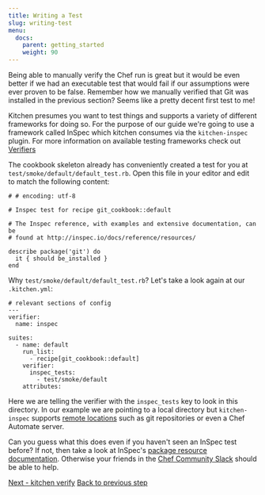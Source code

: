 ```yaml
---
title: Writing a Test
slug: writing-test
menu:
  docs:
    parent: getting_started
    weight: 90
---
```


Being able to manually verify the Chef run is great but it would be even better if we had an executable test that would fail if our assumptions were ever proven to be false. Remember how we manually verified that Git was installed in the previous section? Seems like a pretty decent first test to me!

Kitchen presumes you want to test things and supports a variety of different frameworks for doing so. For the purpose of our guide we're going to use a framework called InSpec which kitchen consumes via the `kitchen-inspec` plugin. For more information on available testing frameworks check out [Verifiers](/docs/verifiers)

The cookbook skeleton already has conveniently created a test for you at `test/smoke/default/default_test.rb`. Open this file in your editor and edit to match the following content:

~~~
# # encoding: utf-8

# Inspec test for recipe git_cookbook::default

# The Inspec reference, with examples and extensive documentation, can be
# found at http://inspec.io/docs/reference/resources/

describe package('git') do
  it { should be_installed }
end
~~~

Why `test/smoke/default/default_test.rb`? Let's take a look again at our `.kitchen.yml`:

~~~
# relevant sections of config
---
verifier:
  name: inspec

suites:
  - name: default
    run_list:
      - recipe[git_cookbook::default]
    verifier:
      inspec_tests:
        - test/smoke/default
    attributes:
~~~

Here we are telling the verifier with the `inspec_tests` key to look in this directory. In our example we are pointing to a local directory but `kitchen-inspec` supports [remote locations](https://github.com/chef/kitchen-inspec#use-remote-inspec-profiles) such as git repositories or even a Chef Automate server.

Can you guess what this does even if you haven't seen an InSpec test before? If not, then take a look at InSpec's [package resource documentation](http://inspec.io/docs/reference/resources/package/). Otherwise your friends in the [Chef Community Slack](http://community-slack.chef.io/) should be able to help.

<div class="sidebar--footer">
<a class="button primary-cta" href="/docs/getting-started/running-verify">Next - kitchen verify</a>
<a class="sidebar--footer--back" href="/docs/getting-started/manually-verifying">Back to previous step</a>
</div>
